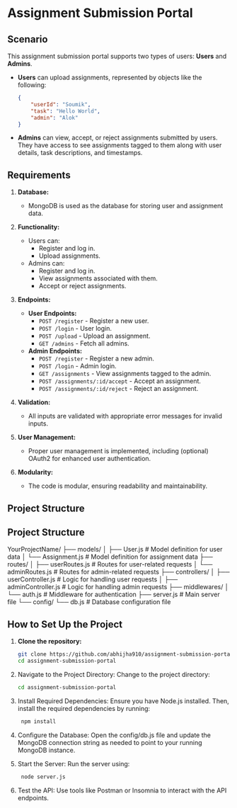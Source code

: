 # Assignment Submission Portal

## Scenario

This assignment submission portal supports two types of users: **Users** and **Admins**.

- **Users** can upload assignments, represented by objects like the following:
    ```json
    {
        "userId": "Soumik",
        "task": "Hello World",
        "admin": "Alok"
    }
    ```

- **Admins** can view, accept, or reject assignments submitted by users. They have access to see assignments tagged to them along with user details, task descriptions, and timestamps.

## Requirements

1. **Database:**
   - MongoDB is used as the database for storing user and assignment data.

2. **Functionality:**
   - Users can:
     - Register and log in.
     - Upload assignments.
   - Admins can:
     - Register and log in.
     - View assignments associated with them.
     - Accept or reject assignments.

3. **Endpoints:**
   - **User Endpoints:**
     - `POST /register` - Register a new user.
     - `POST /login` - User login.
     - `POST /upload` - Upload an assignment.
     - `GET /admins` - Fetch all admins.
   - **Admin Endpoints:**
     - `POST /register` - Register a new admin.
     - `POST /login` - Admin login.
     - `GET /assignments` - View assignments tagged to the admin.
     - `POST /assignments/:id/accept` - Accept an assignment.
     - `POST /assignments/:id/reject` - Reject an assignment.

4. **Validation:**
   - All inputs are validated with appropriate error messages for invalid inputs.

5. **User Management:**
   - Proper user management is implemented, including (optional) OAuth2 for enhanced user authentication.

6. **Modularity:**
   - The code is modular, ensuring readability and maintainability.
  
## Project Structure
## Project Structure

YourProjectName/ ├── models/ │ ├── User.js # Model definition for user data │ └── Assignment.js # Model definition for assignment data ├── routes/ │ ├── userRoutes.js # Routes for user-related requests │ └── adminRoutes.js # Routes for admin-related requests ├── controllers/ │ ├── userController.js # Logic for handling user requests │ ├── adminController.js # Logic for handling admin requests ├── middlewares/ │ └── auth.js # Middleware for authentication ├── server.js # Main server file └── config/ └── db.js # Database configuration file




## How to Set Up the Project

1. **Clone the repository:**
   ```bash
   git clone https://github.com/abhijha910/assignment-submission-portal.git
   cd assignment-submission-portal

2. Navigate to the Project Directory: Change to the project directory:
   ```bash
   cd assignment-submission-portal
   
3. Install Required Dependencies: Ensure you have Node.js installed. Then, install the required dependencies by running: 
   ```bash
    npm install
   
4. Configure the Database: Open the config/db.js file and update the MongoDB connection string as needed to point to your running MongoDB instance.

5. Start the Server: Run the server using:
   ```bash
    node server.js

7. Test the API: Use tools like Postman or Insomnia to interact with the API endpoints.
